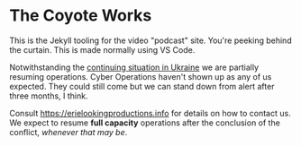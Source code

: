 The Coyote Works
=================

This is the Jekyll tooling for the video "podcast" site.  You're peeking behind the curtain.  This is made normally using VS Code.

Notwithstanding the [continuing situation in Ukraine](https://simple.wikipedia.org/wiki/2022_Russian_invasion_of_Ukraine) we are partially resuming operations.  Cyber Operations haven't shown up as any of us expected.  They could still come but we can stand down from alert after three months, I think.

Consult <https://erielookingproductions.info> for details on how to contact us.  We expect to resume **full capacity** operations after the conclusion of the conflict, *whenever that may be*.
